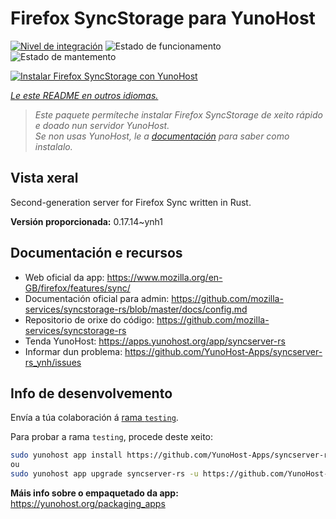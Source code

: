 <!--
NOTA: Este README foi creado automáticamente por <https://github.com/YunoHost/apps/tree/master/tools/readme_generator>
NON debe editarse manualmente.
-->

# Firefox SyncStorage para YunoHost

[![Nivel de integración](https://dash.yunohost.org/integration/syncserver-rs.svg)](https://ci-apps.yunohost.org/ci/apps/syncserver-rs/) ![Estado de funcionamento](https://ci-apps.yunohost.org/ci/badges/syncserver-rs.status.svg) ![Estado de mantemento](https://ci-apps.yunohost.org/ci/badges/syncserver-rs.maintain.svg)

[![Instalar Firefox SyncStorage con YunoHost](https://install-app.yunohost.org/install-with-yunohost.svg)](https://install-app.yunohost.org/?app=syncserver-rs)

*[Le este README en outros idiomas.](./ALL_README.md)*

> *Este paquete permíteche instalar Firefox SyncStorage de xeito rápido e doado nun servidor YunoHost.*  
> *Se non usas YunoHost, le a [documentación](https://yunohost.org/install) para saber como instalalo.*

## Vista xeral

Second-generation server for Firefox Sync written in Rust.


**Versión proporcionada:** 0.17.14~ynh1
## Documentación e recursos

- Web oficial da app: <https://www.mozilla.org/en-GB/firefox/features/sync/>
- Documentación oficial para admin: <https://github.com/mozilla-services/syncstorage-rs/blob/master/docs/config.md>
- Repositorio de orixe do código: <https://github.com/mozilla-services/syncstorage-rs>
- Tenda YunoHost: <https://apps.yunohost.org/app/syncserver-rs>
- Informar dun problema: <https://github.com/YunoHost-Apps/syncserver-rs_ynh/issues>

## Info de desenvolvemento

Envía a túa colaboración á [rama `testing`](https://github.com/YunoHost-Apps/syncserver-rs_ynh/tree/testing).

Para probar a rama `testing`, procede deste xeito:

```bash
sudo yunohost app install https://github.com/YunoHost-Apps/syncserver-rs_ynh/tree/testing --debug
ou
sudo yunohost app upgrade syncserver-rs -u https://github.com/YunoHost-Apps/syncserver-rs_ynh/tree/testing --debug
```

**Máis info sobre o empaquetado da app:** <https://yunohost.org/packaging_apps>
